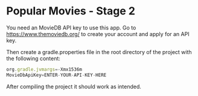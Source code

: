 # Popular Movies - Stage 2

You need an MovieDB API key to use this app. Go to https://www.themoviedb.org/ to create your account and apply for an API key.

Then create a gradle.properties file in the root directory of the project with the following content:


```javascript
org.gradle.jvmargs=-Xmx1536m
MovieDbApiKey=ENTER-YOUR-API-KEY-HERE
```
After compiling the project it should work as intended.
